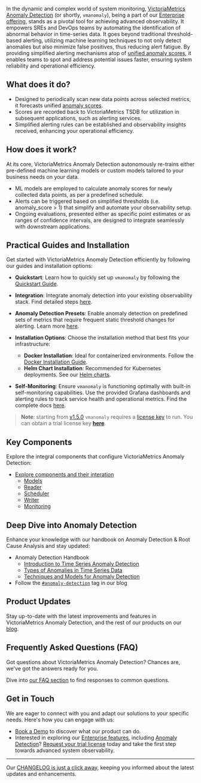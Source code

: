 In the dynamic and complex world of system monitoring, [VictoriaMetrics Anomaly Detection](https://victoriametrics.com/products/enterprise/anomaly-detection/) (or shortly, `vmanomaly`), being a part of our [Enterprise offering](https://victoriametrics.com/products/enterprise/), stands as a pivotal tool for achieving advanced observability. It empowers SREs and DevOps teams by automating the identification of abnormal behavior in time-series data. It goes beyond traditional threshold-based alerting, utilizing machine learning techniques to not only detect anomalies but also minimize false positives, thus reducing alert fatigue. By providing simplified alerting mechanisms atop of [unified anomaly scores](https://docs.victoriametrics.com/anomaly-detection/components/models/#vmanomaly-output), it enables teams to spot and address potential issues faster, ensuring system reliability and operational efficiency.

## What does it do?
- Designed to periodically scan new data points across selected metrics, it forecasts unified [anomaly scores](https://docs.victoriametrics.com/anomaly-detection/faq/#what-is-anomaly-score).
- Scores are recorded back to VictoriaMetrics TSDB for utilization in subsequent applications, such as alerting services.
- Simplified alerting rules can be established and observability insights received, enhancing your operational efficiency.

## How does it work?
At its core, VictoriaMetrics Anomaly Detection autonomously re-trains either pre-defined machine learning models or custom models tailored to your business needs on your data.

- ML models are employed to calculate anomaly scores for newly collected data points, as per a predefined schedule.
- Alerts can be triggered based on simplified thresholds (i.e. anomaly_score > 1) that simplify and automate your observability setup.
- Ongoing evaluations, presented either as specific point estimates or as ranges of confidence intervals, are designed to integrate seamlessly with downstream applications.

## Practical Guides and Installation

Get started with VictoriaMetrics Anomaly Detection efficiently by following our guides and installation options:

- **Quickstart**: Learn how to quickly set up `vmanomaly` by following the [Quickstart Guide](https://docs.victoriametrics.com/anomaly-detection/quickstart/).
- **Integration**: Integrate anomaly detection into your existing observability stack. Find detailed steps [here](https://docs.victoriametrics.com/anomaly-detection/guides/guide-vmanomaly-vmalert/).
- **Anomaly Detection Presets**: Enable anomaly detection on predefined sets of metrics that require frequent static threshold changes for alerting. Learn more [here](https://docs.victoriametrics.com/anomaly-detection/presets/).

- **Installation Options**: Choose the installation method that best fits your infrastructure:
    - **Docker Installation**: Ideal for containerized environments. Follow the [Docker Installation Guide](https://docs.victoriametrics.com/anomaly-detection/quickstart/#docker).
    - **Helm Chart Installation**: Recommended for Kubernetes deployments. See our [Helm charts](https://github.com/VictoriaMetrics/helm-charts/tree/master/charts/victoria-metrics-anomaly).

- **Self-Monitoring**: Ensure `vmanomaly` is functioning optimally with built-in self-monitoring capabilities. Use the provided Grafana dashboards and alerting rules to track service health and operational metrics. Find the complete docs [here](https://docs.victoriametrics.com/anomaly-detection/self-monitoring/).

> **Note**: starting from [v1.5.0](https://docs.victoriametrics.com/anomaly-detection/changelog/#v150) `vmanomaly` requires a [license key](https://docs.victoriametrics.com/anomaly-detection/quickstart/#licensing) to run. You can obtain a trial license key [**here**](https://victoriametrics.com/products/enterprise/trial/).

## Key Components
Explore the integral components that configure VictoriaMetrics Anomaly Detection:
* [Explore components and their interation](https://docs.victoriametrics.com/anomaly-detection/components/)
    - [Models](https://docs.victoriametrics.com/anomaly-detection/components/models/)
    - [Reader](https://docs.victoriametrics.com/anomaly-detection/components/reader/)
    - [Scheduler](https://docs.victoriametrics.com/anomaly-detection/components/scheduler/)
    - [Writer](https://docs.victoriametrics.com/anomaly-detection/components/writer/)
    - [Monitoring](https://docs.victoriametrics.com/anomaly-detection/components/monitoring/)

## Deep Dive into Anomaly Detection
Enhance your knowledge with our handbook on Anomaly Detection & Root Cause Analysis and stay updated:
* Anomaly Detection Handbook
    - [Introduction to Time Series Anomaly Detection](https://victoriametrics.com/blog/victoriametrics-anomaly-detection-handbook-chapter-1/)
    - [Types of Anomalies in Time Series Data](https://victoriametrics.com/blog/victoriametrics-anomaly-detection-handbook-chapter-2/)
    - [Techniques and Models for Anomaly Detection](https://victoriametrics.com/blog/victoriametrics-anomaly-detection-handbook-chapter-3/)
* Follow the [`#anomaly-detection`](https://victoriametrics.com/tags/anomaly-detection/) tag in our blog

## Product Updates
Stay up-to-date with the latest improvements and features in VictoriaMetrics Anomaly Detection, and the rest of our products on our [blog](https://victoriametrics.com/tags/product-updates/).

## Frequently Asked Questions (FAQ)
Got questions about VictoriaMetrics Anomaly Detection? Chances are, we've got the answers ready for you. 

Dive into [our FAQ section](https://docs.victoriametrics.com/anomaly-detection/faq/) to find responses to common questions.

## Get in Touch
We are eager to connect with you and adapt our solutions to your specific needs. Here's how you can engage with us:
* [Book a Demo](https://calendly.com/victoriametrics-anomaly-detection) to discover what our product can do.
* Interested in exploring our [Enterprise features](https://victoriametrics.com/products/enterprise), including [Anomaly Detection](https://victoriametrics.com/products/enterprise/anomaly-detection)? [Request your trial license](https://victoriametrics.com/products/enterprise/trial/) today and take the first step towards advanced system observability.

---
Our [CHANGELOG is just a click away](https://docs.victoriametrics.com/anomaly-detection/changelog/), keeping you informed about the latest updates and enhancements.
